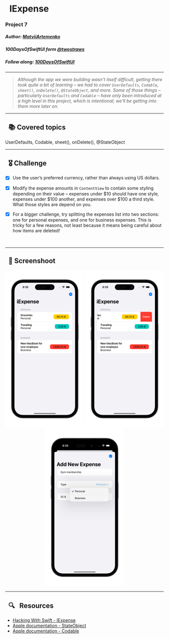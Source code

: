 
# &nbsp; IExpense

### Project 7 
##### Author: *[MatviiArtemenko](https://github.com/100DaysOfSwiftUI-MatviiArtemenko)*

##### 100DaysOfSwiftUI form *[@twostraws](https://twitter.com/twostraws "twostraws twitter page")*

##### Follow along: *[100DaysOfSwiftUI](https://www.hackingwithswift.com/100/swiftui "Hacking with Swift")*

---

> *Although the app we were building wasn’t itself difficult, getting there took quite a bit of learning – we had to cover `UserDefaults`, `Codable`, `sheet()`, `onDelete()`, `@StateObject`, and more. Some of those things – particularly `UserDefaults` and `Codable` – have only been introduced at a high level in this project, which is intentional; we’ll be getting into them more later on.*

---

## &nbsp; 📚 Covered topics

  UserDefaults, Codable, sheet(), onDelete(), @StateObject 

---
## &nbsp; 🎖 Challenge
* [x] Use the user’s preferred currency, rather than always using US dollars.

* [x] Modify the expense amounts in `ContentView` to contain some styling depending on their value – expenses under $10 should have one style, expenses under $100 another, and expenses over $100 a third style. What those styles are depend on you.

* [x] For a bigger challenge, try splitting the expenses list into two sections: one for personal expenses, and one for business expenses. This is tricky for a few reasons, not least because it means being careful about how items are deleted! 
<br>

---
## &nbsp; 📲 Screenshoot

<p align="center">
  <img 
  width = 250
    src="1.png"
  >
  <img 
  width = 250
    src="2.png"
  >
  <img 
  width = 250
    src="3.png"
  >
</p>

---
##  &nbsp; 🔍 &nbsp; Resources 

* [Hacking With Swift - IExpense](https://www.hackingwithswift.com/books/ios-swiftui/iexpense-wrap-up)
* [Apple documentation - StateObject](https://developer.apple.com/documentation/swiftui/stateobject/)
* [Apple documentation - Codable](https://developer.apple.com/documentation/swift/codable/)
